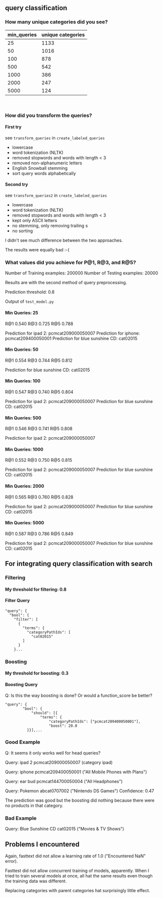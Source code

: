 ## query classification

### How many unique categories did you see?


| min_queries | unique categories |
|-------------|-------------------|
| 25          | 1133              |
| 50          | 1016              |     
| 100         | 878               |     
| 500         | 542               |     
| 1000        | 386               |     
| 2000        | 247               |
| 5000        | 124               |

<br>

### How did you transform the queries?

#### First try 

see `transform_queries` in `create_labeled_queries`

- lowercase
- word tokenization (NLTK)
- removed stopwords and words with length < 3
- removed non-alphanumeric letters
- English Snowball stemming
- sort query words alphabetically

#### Second try 

see `transform_queries2` in `create_labeled_queries`

- lowercase
- word tokenization (NLTK)
- removed stopwords and words with length < 3
- kept only ASCII letters
- no stemming, only removing trailing s
- no sorting

I didn't see much difference between the two approaches. 

The results were equally bad :-(

### What values did you achieve for P@1, R@3, and R@5? 

Number of Training examples: 200000
Number of Testing examples: 20000

Results are with the second method of query preprocessing.

Prediction threshold: 0.8

Output of `test_model.py`

#### Min Queries: 25

R@1	0.540
R@3	0.725
R@5	0.788

Prediction for ipad 2: pcmcat209000050007
Prediction for iphone: pcmcat209400050001
Prediction for blue sunshine CD: cat02015

#### Min Queries: 50

R@1	0.554
R@3	0.744
R@5	0.812

Prediction for blue sunshine CD: cat02015

#### Min Queries: 100

R@1	0.547
R@3	0.740
R@5	0.804

Prediction for ipad 2: pcmcat209000050007
Prediction for blue sunshine CD: cat02015

#### Min Queries: 500

R@1	0.546
R@3	0.741
R@5	0.808

Prediction for ipad 2: pcmcat209000050007

#### Min Queries: 1000

R@1	0.552
R@3	0.750
R@5	0.815

Prediction for ipad 2: pcmcat209000050007
Prediction for blue sunshine CD: cat02015

#### Min Queries: 2000

R@1	0.565
R@3	0.760
R@5	0.828

Prediction for ipad 2: pcmcat209000050007
Prediction for blue sunshine CD: cat02015

#### Min Queries: 5000

R@1	0.587
R@3	0.786
R@5	0.849

Prediction for ipad 2: pcmcat209000050007
Prediction for blue sunshine CD: cat02015

## For integrating query classification with search

### Filtering

#### My threshold for filtering: 0.8

#### Filter Query

    "query": {
      "bool": {
        "filter": [
          {
            "terms": {
              "categoryPathIds": [
                "cat02015"
            ]
          }
        }...
  
### Boosting

#### My threshold for boosting: 0.3

#### Boosting Query

Q: Is this the way boosting is done? Or would a function_score be better?

    "query": {
            "bool": {
                "should": [{
                    "terms": {
                        "categoryPathIds": ["pcmcat209400050001"],
                        "boost": 20.0
              }}],...

### Good Example

Q: It seems it only works well for head queries?

Query: ipad 2
pcmcat209000050007 (category ipad) 

Query: iphone
pcmcat209400050001 ("All Mobile Phones with Plans")

Query: ear bud
pcmcat144700050004 ("All Headphones")

Query: Pokemon
abcat0707002 ("Nintendo DS Games")
Confidence: 0.47

The prediction was good but the boosting did nothing because there were no products in that category.  

### Bad Example

Query: Blue Sunshine CD
cat02015 ("Movies & TV Shows")

## Problems I encountered

Again, fasttext did not allow a learning rate of 1.0 ("Encountered NaN" error).

Fasttest did not allow concurrent training of models, apparently. When I tried to train several models at once, 
all hat the same results even though the training data was different.  

Replacing categories with parent categories hat surprisingly little effect. 